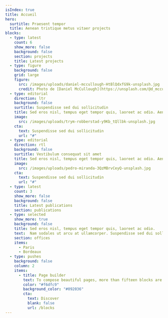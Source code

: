 ```yaml
---
isIndex: true
title: Accueil
hero:
  surtitle: Praesent tempor
  title: Aenean tristique metus vitaer projects
blocks:
  - type: latest
    count: 6
    show_more: false
    background: false
    section: projects
    title: Latest projects
  - type: figure
    background: false
    grid: large
    figure:
      src: /images/uploads/daniel-mccullough-HtBlQdxfG9k-unsplash.jpg
      credit: Photo de [Daniel McCullough](https://unsplash.com/@d_mccullough?utm_source=unsplash&utm_medium=referral&utm_content=creditCopyText) on [Unsplash](https://unsplash.com/fr/photos/HtBlQdxfG9k?utm_source=unsplash&utm_medium=referral&utm_content=creditCopyText")
  - type: editorial
    direction: ltr
    background: false
    surtitle: Suspendisse sed dui sollicitudin
    title: Sed eros nisl, tempus eget tempor quis, laoreet ac odio. Aenean tristique metus vitae mollis imperdiet.
    image:
      src: /images/uploads/trym-robberstad-y9Kb_tQllbk-unsplash.jpg
    cta:
      text: Suspendisse sed dui sollicitudin
      url: "#"
  - type: editorial
    direction: rtl
    background: false
    surtitle: Vestibulum consequat sit amet
    title: Sed eros nisl, tempus eget tempor quis, laoreet ac odio. Aenean tristique metus vitae mollis imperdiet.
    image:
      src: /images/uploads/pedro-miranda-3QzMBrvCeyQ-unsplash.jpg
    cta:
      text: Suspendisse sed dui sollicitudin
      url: "#"
  - type: latest
    count: 3
    show_more: false
    background: false
    title: Latest publications
    section: publications
  - type: selected
    show_more: true
    background: false
    title: Sed eros nisl, tempus eget tempor quis, laoreet ac odio.
    text:  Nam sodales ut arcu at ullamcorper. Suspendisse sed dui sollicitudin, aliquet diam in, aliquam arcu. Vestibulum consequat sit amet est eleifend laoreet.
    section: offices
    items:
      - Paris
      - Bordeaux
  - type: pushes
    background: false
    column: 2
    items:
      - title: Page builder
        text: To compose beautiful pages, more than fifteen blocks are available to boost their content. Available for pages and offices.
        color: "#f6dfc9"
        background_color: "#092036"
        cta:
          text: Discover
          blank: false
          url: /blocks
---
```

